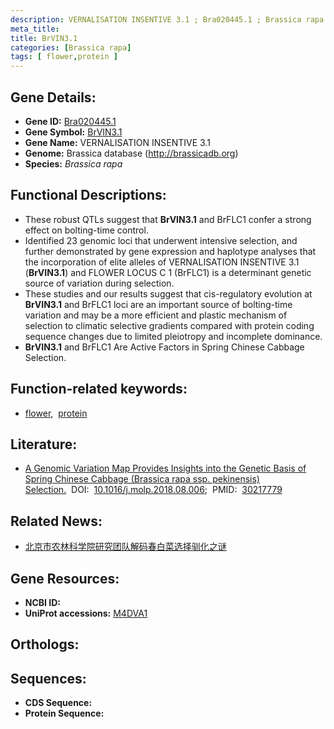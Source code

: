 ```yaml
---
description: VERNALISATION INSENTIVE 3.1 ; Bra020445.1 ; Brassica rapa
meta_title:
title: BrVIN3.1
categories: [Brassica rapa]
tags: [ flower,protein ]
---
```


## Gene Details:
- **Gene ID:** [Bra020445.1]()
- **Gene Symbol:** <u>BrVIN3.1</u>
- **Gene Name:** VERNALISATION INSENTIVE 3.1
- **Genome:** Brassica database (http://brassicadb.org)
- **Species:** *Brassica rapa*

## Functional Descriptions:
   - These robust QTLs suggest that **BrVIN3.1** and BrFLC1 confer a strong effect on bolting-time control.
   - Identified 23 genomic loci that underwent intensive selection, and further demonstrated by gene expression and haplotype analyses that the incorporation of elite alleles of VERNALISATION INSENTIVE 3.1 (**BrVIN3.1**) and FLOWER LOCUS C 1 (BrFLC1) is a determinant genetic source of variation during selection.
   - These studies and our results suggest that cis-regulatory evolution at **BrVIN3.1** and BrFLC1 loci are an important source of bolting-time variation and may be a more efficient and plastic mechanism of selection to climatic selective gradients compared with protein coding sequence changes due to limited pleiotropy and incomplete dominance.
   - **BrVIN3.1** and BrFLC1 Are Active Factors in Spring Chinese Cabbage Selection.	

## Function-related keywords:
   - [flower](/tags/flower/),&nbsp;&nbsp;[protein](/tags/protein/)

## Literature:
   - [A Genomic Variation Map Provides Insights into the Genetic Basis of Spring Chinese Cabbage (Brassica rapa ssp. pekinensis) Selection.](https://www.doi.org/10.1016/j.molp.2018.08.006)&nbsp;&nbsp;DOI:&nbsp;&nbsp;[10.1016/j.molp.2018.08.006](https://www.doi.org/10.1016/j.molp.2018.08.006);&nbsp;&nbsp;PMID:&nbsp;&nbsp;[30217779](https://pubmed.ncbi.nlm.nih.gov/30217779/)

## Related News:
   - [北京市农林科学院研究团队解码春白菜选择驯化之谜](https://mp.weixin.qq.com/s?__biz=MzU3ODY3MDM0NA==&mid=2247487925&idx=1&sn=d0525725346f0fcb420ded4197bbc2c5&chksm=fd708bd2ca0702c468df32c241228d1033f78c6aa458414977262c42fa9c4a129e4a1aab386c&scene=27#wechat_redirect)

## Gene Resources:
- **NCBI ID:**  [](https://www.ncbi.nlm.nih.gov/search/all/?term=)
- **UniProt accessions:**  [M4DVA1](https://www.uniprot.org/uniprotkb/M4DVA1/entry)

## Orthologs:

## Sequences:
- **CDS Sequence:**
- **Protein Sequence:**
